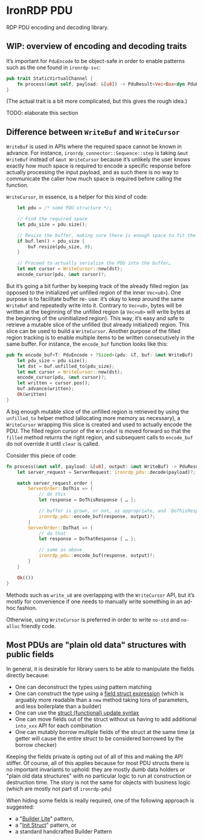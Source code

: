 # IronRDP PDU

RDP PDU encoding and decoding library.

## WIP: overview of encoding and decoding traits

It’s important for `PduEncode` to be object-safe in order to enable patterns such as the one
found in `ironrdp-svc`:

```rust
pub trait StaticVirtualChannel {
    fn process(&mut self, payload: &[u8]) -> PduResult<Vec<Box<dyn PduEncode>>>;
}
```

(The actual trait is a bit more complicated, but this gives the rough idea.)

TODO: elaborate this section

## Difference between `WriteBuf` and `WriteCursor`

`WriteBuf` is used in APIs where the required space cannot be known in advance. For instance,
`ironrdp_connector::Sequence::step` is taking `&mut WriteBuf` instead of `&mut
WriteCursor` because it’s unlikely the user knows exactly how much space is required to encode a
specific response before actually processing the input payload, and as such there is no way
to communicate the caller how much space is required before calling the function.

`WriteCursor`, in essence, is a helper for this kind of code:

```rust
    let pdu = /* some PDU structure */;

    // Find the required space
    let pdu_size = pdu.size();

    // Resize the buffer, making sure there is enough space to fit the serialized PDU
    if buf.len() < pdu_size {
        buf.resize(pdu_size, 0);
    }

    // Proceed to actually serialize the PDU into the buffer…
    let mut cursor = WriteCursor::new(dst);
    encode_cursor(pdu, &mut cursor)?;
```

But it’s going a bit further by keeping track of the already filled region (as opposed to the
initialized yet unfilled region of the inner `Vec<u8>`). One purpose is to facilitate buffer re-
use: it’s okay to keep around the same `WriteBuf` and repeatedly write into it. Contrary to
`Vec<u8>`, bytes will be written at the beginning of the unfilled region (a `Vec<u8>` will write
bytes at the beginning of the uninitialized region). This way, it’s easy and safe to retrieve a
mutable slice of the unfilled (but already initialized) region. This slice can be used to build
a `WriteCursor`. Another purpose of the filled region tracking is to enable multiple items to be
written consecutively in the same buffer. For instance, the `encode_buf` function looks like this:

```rust
pub fn encode_buf<T: PduEncode + ?Sized>(pdu: &T, buf: &mut WriteBuf) -> PduResult<usize> {
    let pdu_size = pdu.size();
    let dst = buf.unfilled_to(pdu_size);
    let mut cursor = WriteCursor::new(dst);
    encode_cursor(pdu, &mut cursor)?;
    let written = cursor.pos();
    buf.advance(written);
    Ok(written)
}
```

A big enough mutable slice of the unfilled region is retrieved by using the `unfilled_to` helper
method (allocating more memory as necessary), a `WriteCursor` wrapping this slice is created and
used to actually encode the PDU. The filled region cursor of the `WriteBuf` is moved forward so that
the `filled` method returns the right region, and subsequent calls to `encode_buf` do not override
it until `clear` is called.

Consider this piece of code:

```rust
fn process(&mut self, payload: &[u8], output: &mut WriteBuf) -> PduResult<()> {
    let server_request = ServerRequest: ironrdp_pdu::decode(payload)?;

    match server_request.order {
        ServerOrder::DoThis => {
            // do this
            let response = DoThisResponse { … };

            // buffer is grown, or not, as appropriate, and `DoThisResponse` is encoded in the "unfilled" region
            ironrdp_pdu::encode_buf(response, output)?;
        }
        ServerOrder::DoThat => {
            // do that
            let response = DoThatResponse { … };

            // same as above
            ironrdp_pdu::encode_buf(response, output)?;
        }
    }

    Ok(())
}
```

Methods such as `write_u8` are overlapping with the `WriteCursor` API, but it’s mostly for
convenience if one needs to manually write something in an ad-hoc fashion.

Otherwise, using `WriteCursor` is preferred in order to write `no-std` and `no-alloc` friendly code.

## Most PDUs are "plain old data" structures with public fields

In general, it is desirable for library users to be able to manipulate the fields directly because:

- One can deconstruct the types using pattern matching
- One can construct the type using a [field struct expression][1] (which is arguably more readable
  than a `new` method taking tons of parameters, and less boilerplate than a builder)
- One can use the [struct (functional) update syntax][2]
- One can move fields out of the struct without us having to add additional `into_xxx` API for each
  combination
- One can mutably borrow multiple fields of the struct at the same time (a getter will cause the
  entire struct to be considered borrowed by the borrow checker)

Keeping the fields private is opting out of all of this and making the API stiffer. Of course,
all of this applies because for most PDU structs there is no important invariants to uphold: they
are mostly dumb data holders or "plain old data structures" with no particular logic to run at
construction or destruction time. The story is not the same for objects with business logic (which
are mostly not part of `ironrdp-pdu`)

When hiding some fields is really required, one of the following approach is suggested:
- a "[Builder Lite][3]" pattern,
- a "[Init Struct][4]" pattern, or
- a standard handcrafted Builder Pattern

[1]: https://doc.rust-lang.org/reference/expressions/struct-expr.html#field-struct-expression
[2]: https://doc.rust-lang.org/reference/expressions/struct-expr.html#functional-update-syntax
[3]: https://matklad.github.io/2022/05/29/builder-lite.html
[4]: https://xaeroxe.github.io/init-struct-pattern/
